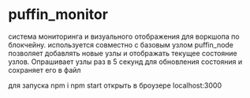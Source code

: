 # puffin_monitor

система мониторинга и визуального отображения для воркшопа по блокчейну.
используется совместно с базовым узлом puffin_node
позволяет добавлять новые узлы и отображать текущее состояние узлов.
Опрашивает узлы раз в 5 секунд для обновления состояния и сохраняет его в файл

для запуска
npm i
npm start
открыть в броузере localhost:3000
